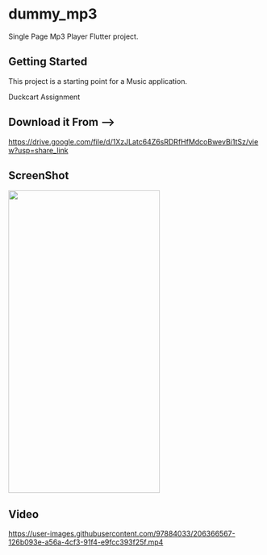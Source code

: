 # dummy_mp3

Single Page Mp3 Player Flutter project.

## Getting Started

This project is a starting point for a Music application.

Duckcart Assignment

## Download it From -->

 https://drive.google.com/file/d/1XzJLatc64Z6sRDRfHfMdcoBwevBi1tSz/view?usp=share_link
 
 ## ScreenShot
 
  <img src="https://user-images.githubusercontent.com/97884033/206364978-fa802f5d-dfea-4bf7-be88-d7e89281960b.jpg" width="300" height="600"/>


## Video 

  https://user-images.githubusercontent.com/97884033/206366567-126b093e-a56a-4cf3-91f4-e9fcc393f25f.mp4

